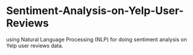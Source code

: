# Sentiment-Analysis-on-Yelp-User-Reviews
using Natural Language Processing (NLP) for doing sentiment analysis on Yelp user reviews data.
